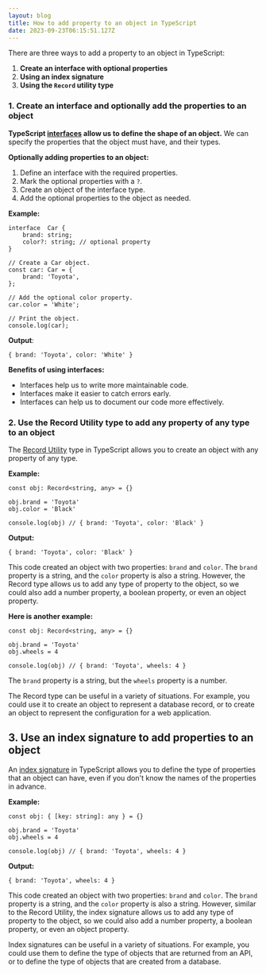 ```yaml
---
layout: blog
title: How to add property to an object in TypeScript
date: 2023-09-23T06:15:51.127Z
---
```

There are three ways to add a property to an object in TypeScript:

1.  **Create an interface with optional properties** 
2.  **Using an index signature**
3.  **Using the  `Record`  utility type**

### 1. Create an interface and optionally add the properties to an object
**TypeScript [interfaces](https://www.typescriptlang.org/docs/handbook/interfaces.html) allow us to define the shape of an object.** We can specify the properties that the object must have, and their types.

**Optionally adding properties to an object:**

1.  Define an interface with the required properties.
2.  Mark the optional properties with a  `?`.
3.  Create an object of the interface type.
4.  Add the optional properties to the object as needed.

**Example:**
```
interface  Car {
	brand: string;
	color?: string; // optional property
}

// Create a Car object.
const car: Car = {
	brand: 'Toyota',
};

// Add the optional color property.
car.color = 'White';

// Print the object.
console.log(car);
```

**Output**:
```
{ brand: 'Toyota', color: 'White' }

```

**Benefits of using interfaces:**
-   Interfaces help us to write more maintainable code.
-   Interfaces make it easier to catch errors early.
-   Interfaces can help us to document our code more effectively.

### 2. Use the Record Utility type to add any property of any type to an object
The [Record Utility](https://www.typescriptlang.org/docs/handbook/utility-types.html) type in TypeScript allows you to create an object with any property of any type.

**Example:**
```
const obj: Record<string, any> = {}

obj.brand = 'Toyota'
obj.color = 'Black'

console.log(obj) // { brand: 'Toyota', color: 'Black' }
```

**Output:**
```
{ brand: 'Toyota', color: 'Black' }
```

This code created an object with two properties: `brand` and `color`. The `brand` property is a string, and the `color` property is also a string. However, the Record type allows us to add any type of property to the object, so we could also add a number property, a boolean property, or even an object property.

**Here is another example:**
```
const obj: Record<string, any> = {}

obj.brand = 'Toyota'
obj.wheels = 4

console.log(obj) // { brand: 'Toyota', wheels: 4 }
```

The `brand` property is a string, but the `wheels` property is a number.

The Record type can be useful in a variety of situations. For example, you could use it to create an object to represent a database record, or to create an object to represent the configuration for a web application.

## 3. Use an index signature to add properties to an object
An [index signature](https://dmitripavlutin.com/typescript-index-signatures/) in TypeScript allows you to define the type of properties that an object can have, even if you don't know the names of the properties in advance.

**Example:**
```
const obj: { [key: string]: any } = {}

obj.brand = 'Toyota'
obj.wheels = 4

console.log(obj) // { brand: 'Toyota', wheels: 4 }
```

**Output:**
```
{ brand: 'Toyota', wheels: 4 }
```

This code created an object with two properties: `brand` and `color`. The `brand` property is a string, and the `color` property is also a string. However, similar to the Record Utility, the index signature allows us to add any type of property to the object, so we could also add a number property, a boolean property, or even an object property.

Index signatures can be useful in a variety of situations. For example, you could use them to define the type of objects that are returned from an API, or to define the type of objects that are created from a database.
